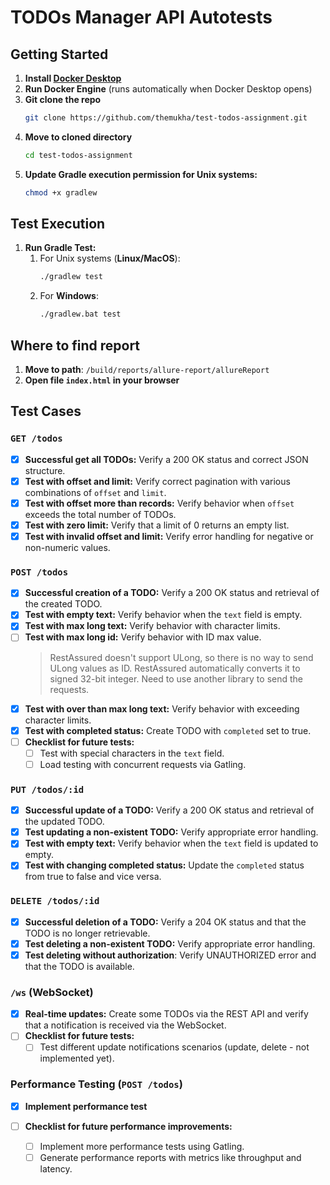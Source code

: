 # TODOs Manager API Autotests

## Getting Started

1. **Install [Docker Desktop](https://www.docker.com/products/docker-desktop/)**
2. **Run Docker Engine** (runs automatically when Docker Desktop opens)
3. **Git clone the repo**
   ```bash
   git clone https://github.com/themukha/test-todos-assignment.git
   ```
4. **Move to cloned directory**
   ```bash
   cd test-todos-assignment
   ```
5. **Update Gradle execution permission for Unix systems:**
   ```bash
   chmod +x gradlew
   ```

## Test Execution

1. **Run Gradle Test:**
    1. For Unix systems (**Linux/MacOS**): <br>
        ```bash
        ./gradlew test
        ```
    2. For **Windows**: <br>
        ```bash
        ./gradlew.bat test
        ```

## Where to find report

1. **Move to path**:
   `/build/reports/allure-report/allureReport`
2. **Open file `index.html` in your browser**

## Test Cases

### `GET /todos`

* [X] **Successful get all TODOs:** Verify a 200 OK status and correct JSON structure.
* [X] **Test with offset and limit:** Verify correct pagination with various combinations of `offset` and `limit`.
* [X] **Test with offset more than records:**  Verify behavior when `offset` exceeds the total number of TODOs.
* [X] **Test with zero limit:** Verify that a limit of 0 returns an empty list.
* [X] **Test with invalid offset and limit:** Verify error handling for negative or non-numeric values.

### `POST /todos`

* [X] **Successful creation of a TODO:** Verify a 200 OK status and retrieval of the created TODO.
* [X] **Test with empty text:** Verify behavior when the `text` field is empty.
* [X] **Test with max long text:** Verify behavior with character limits.
* [ ] **Test with max long id:** Verify behavior with ID max value.
  > RestAssured doesn't support ULong, so there is no way to send ULong values as ID. RestAssured automatically converts it to signed 32-bit integer.
    Need to use another library to send the requests.
* [X] **Test with over than max long text:** Verify behavior with exceeding character limits.
* [X] **Test with completed status:** Create TODO with `completed` set to true.
* [ ] **Checklist for future tests:**
    * [ ] Test with special characters in the `text` field.
    * [ ] Load testing with concurrent requests via Gatling.

### `PUT /todos/:id`

* [X] **Successful update of a TODO:** Verify a 200 OK status and retrieval of the updated TODO.
* [X] **Test updating a non-existent TODO:** Verify appropriate error handling.
* [X] **Test with empty text:** Verify behavior when the `text` field is updated to empty.
* [X] **Test with changing completed status:**  Update the `completed` status from true to false and vice versa.

### `DELETE /todos/:id`

* [X] **Successful deletion of a TODO:** Verify a 204 OK status and that the TODO is no longer retrievable.
* [X] **Test deleting a non-existent TODO:** Verify appropriate error handling.
* [X] **Test deleting without authorization**: Verify UNAUTHORIZED error and that the TODO is available.

### `/ws` (WebSocket)

* [X] **Real-time updates:** Create some TODOs via the REST API and verify that a notification is received via the WebSocket.
* [ ] **Checklist for future tests:**
    * [ ] Test different update notifications scenarios (update, delete - not implemented yet).

### Performance Testing (`POST /todos`)

* [X] **Implement performance test**

* [ ] **Checklist for future performance improvements:**
    * [ ] Implement more performance tests using Gatling.
    * [ ] Generate performance reports with metrics like throughput and latency.
